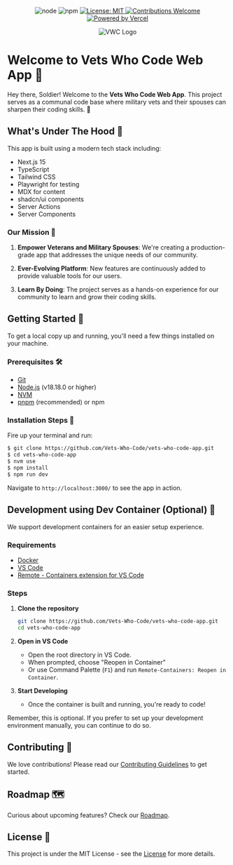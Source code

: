 <p align="center">
  <img src="https://img.shields.io/badge/node-v18.18.0-brightgreen.svg?style=flat-square" alt="node" />
  <img src="https://img.shields.io/badge/npm-v9.0.0-blue.svg?style=flat-square" alt="npm" />
  <a href="https://github.com/Vets-Who-Code/vwc-site/blob/master/LICENSE">
    <img src="https://img.shields.io/badge/License-MIT-yellow.svg?style=flat-square" alt="License: MIT" />
  </a>
  <a href="https://github.com/Vets-Who-Code/vwc-site/blob/master/.github/contributing.md">
    <img src="https://img.shields.io/badge/contributions-welcome-orange.svg?style=flat-square" alt="Contributions Welcome" />
  </a>
  <a href="https://vercel.com?utm_source=vetswhocode.io&utm_campaign=oss">
    <img src="https://img.shields.io/badge/Powered_by-Vercel-black?style=flat-square" alt="Powered by Vercel">
  </a>
</p>

<p align="center">
  <img src="https://avatars1.githubusercontent.com/u/18350560?s=200&v=4" alt="VWC Logo" />
</p>

# Welcome to Vets Who Code Web App :tada:

Hey there, Soldier! Welcome to the **Vets Who Code Web App**. This project serves as a communal code base where military vets and their spouses can sharpen their coding skills. 🚀

## What's Under The Hood 🧰

This app is built using a modern tech stack including:

- Next.js 15
- TypeScript
- Tailwind CSS
- Playwright for testing
- MDX for content
- shadcn/ui components
- Server Actions
- Server Components

### Our Mission :dart:

1. **Empower Veterans and Military Spouses**: We're creating a production-grade app that addresses the unique needs of our community.

2. **Ever-Evolving Platform**: New features are continuously added to provide valuable tools for our users.

3. **Learn By Doing**: The project serves as a hands-on experience for our community to learn and grow their coding skills.

## Getting Started 🚀

To get a local copy up and running, you'll need a few things installed on your machine.

### Prerequisites 🛠️

- [Git](http://git-scm.com/)
- [Node.js](http://nodejs.org/) (v18.18.0 or higher)
- [NVM](https://github.com/creationix/nvm)
- [pnpm](https://pnpm.io/) (recommended) or npm

### Installation Steps :wrench:

Fire up your terminal and run:

```sh
$ git clone https://github.com/Vets-Who-Code/vets-who-code-app.git
$ cd vets-who-code-app
$ nvm use
$ npm install
$ npm run dev
```

Navigate to `http://localhost:3000/` to see the app in action.

## Development using Dev Container (Optional) 🐳

We support development containers for an easier setup experience.

### Requirements

- [Docker](https://www.docker.com/products/docker-desktop)
- [VS Code](https://code.visualstudio.com/)
- [Remote - Containers extension for VS Code](https://marketplace.visualstudio.com/items?itemName=ms-vscode-remote.remote-containers)

### Steps

1. **Clone the repository**

    ```sh
    git clone https://github.com/Vets-Who-Code/vets-who-code-app.git
    cd vets-who-code-app
    ```

2. **Open in VS Code**

    - Open the root directory in VS Code.
    - When prompted, choose "Reopen in Container"
    - Or use Command Palette (`F1`) and run `Remote-Containers: Reopen in Container`.

3. **Start Developing**
    - Once the container is built and running, you're ready to code!

Remember, this is optional. If you prefer to set up your development environment manually, you can continue to do so.

## Contributing :handshake:

We love contributions! Please read our [Contributing Guidelines](contributing.md) to get started.

## Roadmap 🗺️

Curious about upcoming features? Check our [Roadmap](https://github.com/orgs/Vets-Who-Code/projects/48/views/2).

## License :scroll:

This project is under the MIT License - see the [License](https://github.com/Vets-Who-Code/vwc-site/blob/master/LICENSE) for more details.

